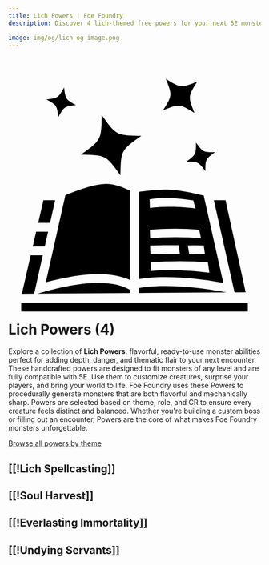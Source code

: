 ```yaml
---
title: Lich Powers | Foe Foundry
description: Discover 4 lich-themed free powers for your next 5E monster.

image: img/og/lich-og-image.png
---
```


# <span class="inline-icon" aria-hidden="true"><svg xmlns="http://www.w3.org/2000/svg" viewBox="0 0 512 512"><path d="M319.61 20.654c13.145 33.114 13.144 33.115-5.46 63.5 33.114-13.145 33.116-13.146 63.5 5.457-13.145-33.114-13.146-33.113 5.457-63.498-33.114 13.146-33.113 13.145-63.498-5.459zM113.024 38.021c-11.808 21.04-11.808 21.04-35.724 24.217 21.04 11.809 21.04 11.808 24.217 35.725 11.808-21.04 11.808-21.04 35.724-24.217-21.04-11.808-21.04-11.808-24.217-35.725zm76.55 56.184c-.952 50.588-.95 50.588-41.991 80.18 50.587.95 50.588.95 80.18 41.99.95-50.588.95-50.588 41.99-80.18-50.588-.95-50.588-.95-80.18-41.99zm191.177 55.885c-.046 24.127-.048 24.125-19.377 38.564 24.127.047 24.127.046 38.566 19.375.047-24.126.046-24.125 19.375-38.564-24.126-.047-24.125-.046-38.564-19.375zm-184.086 83.88a96.38 96.38 0 0 0-3.492.134c-18.591 1.064-41.868 8.416-77.445 22.556L76.012 433.582c78.487-20.734 132.97-21.909 170.99-4.615V247.71c-18.076-8.813-31.79-13.399-46.707-13.737a91.166 91.166 0 0 0-3.629-.002zm122.686 11.42a209.3 209.3 0 0 0-8.514.098c-12.81.417-27.638 2.215-45.84 4.522v177.135c43.565-7.825 106.85-4.2 171.244 7.566l-39.78-177.197c-35.904-8.37-56.589-11.91-77.11-12.123zm2.289 16.95c18.889.204 36.852 2.768 53.707 5.02l4.437 16.523c-23.78-3.75-65.966-4.906-92.467-.98l-.636-17.805c11.959-2.154 23.625-2.88 34.959-2.758zm-250.483 4.658L60.54 313.002h24.094l10.326-46.004H71.158zm345.881 0 39.742 177.031 2.239 9.973 22.591-.152-40.855-186.852h-23.717zm-78.857 57.82c16.993.026 33.67.791 49.146 2.223l3.524 17.174c-32.645-3.08-72.58-2.889-102.995 0l-.709-17.174c16.733-1.533 34.04-2.248 51.034-2.223zm-281.793 6.18-6.924 30.004h24.394l6.735-30.004H56.389zm274.418 27.244c4.656.021 9.487.085 14.716.203l2.555 17.498c-19.97-.471-47.115.56-59.728 1.05l-.7-17.985c16.803-.493 29.189-.828 43.157-.766zm41.476.447c8.268.042 16.697.334 24.121.069l2.58 17.74c-8.653-.312-24.87-.83-32.064-.502l-2.807-17.234a257.25 257.25 0 0 1 8.17-.073zm-326.97 20.309-17.985 77.928 25.035-.17 17.455-77.758H45.313zm303.164 11.848c19.608-.01 38.66.774 56.449 2.572l2.996 20.787c-34.305-4.244-85.755-7.697-119.1-3.244l-.14-17.922c20.02-1.379 40.186-2.183 59.795-2.193zm-166.606 44.05c-30.112.09-67.916 6.25-115.408 19.76l-7.22 2.053 187.759-1.27v-6.347c-16.236-9.206-37.42-14.278-65.13-14.196zm134.41 6.174c-19.63.067-37.112 1.439-51.283 4.182v10.064l177.594-1.203c-44.322-8.634-89.137-13.17-126.31-13.043zM26 475v18h460v-18H26z"/></svg></span> Lich Powers (4)

Explore a collection of **Lich Powers**: flavorful, ready-to-use monster abilities perfect for adding depth, danger, and thematic flair to your next encounter. These handcrafted powers are designed to fit monsters of any level and are fully compatible with 5E. Use them to customize creatures, surprise your players, and bring your world to life. Foe Foundry uses these Powers to procedurally generate monsters that are both flavorful and mechanically sharp. Powers are selected based on theme, role, and CR to ensure every creature feels distinct and balanced. Whether you're building a custom boss or filling out an encounter, Powers are the core of what makes Foe Foundry monsters unforgettable.  

  
[Browse all powers by theme](all.md)

[[!Lich Spellcasting]]
---

[[!Soul Harvest]]
---

[[!Everlasting Immortality]]
---

[[!Undying Servants]]
---
